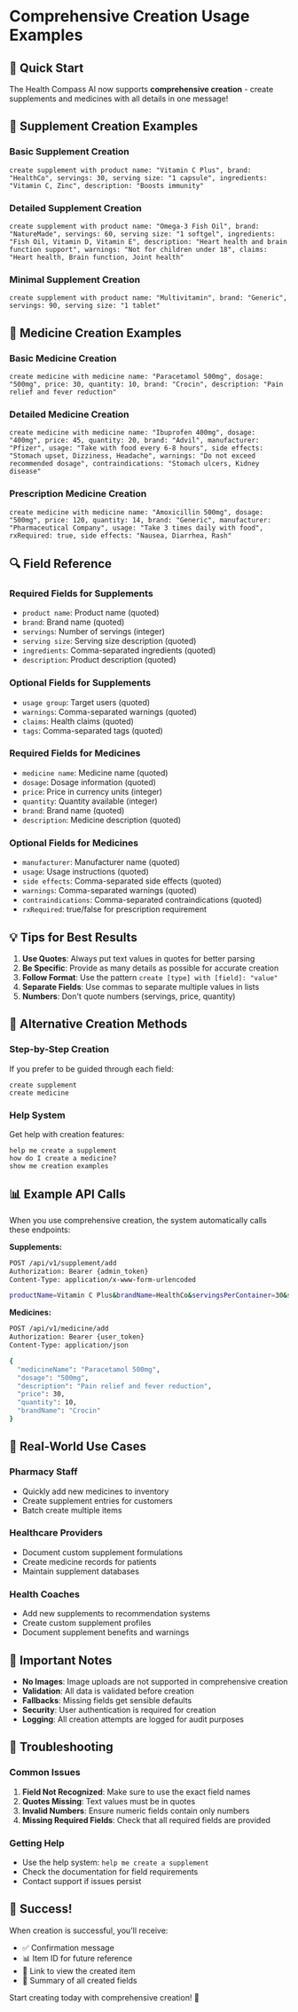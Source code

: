 # Comprehensive Creation Usage Examples

## 🚀 Quick Start

The Health Compass AI now supports **comprehensive creation** - create supplements and medicines with all details in one message!

## 📝 Supplement Creation Examples

### Basic Supplement Creation
```
create supplement with product name: "Vitamin C Plus", brand: "HealthCo", servings: 30, serving size: "1 capsule", ingredients: "Vitamin C, Zinc", description: "Boosts immunity"
```

### Detailed Supplement Creation
```
create supplement with product name: "Omega-3 Fish Oil", brand: "NatureMade", servings: 60, serving size: "1 softgel", ingredients: "Fish Oil, Vitamin D, Vitamin E", description: "Heart health and brain function support", warnings: "Not for children under 18", claims: "Heart health, Brain function, Joint health"
```

### Minimal Supplement Creation
```
create supplement with product name: "Multivitamin", brand: "Generic", servings: 90, serving size: "1 tablet"
```

## 💊 Medicine Creation Examples

### Basic Medicine Creation
```
create medicine with medicine name: "Paracetamol 500mg", dosage: "500mg", price: 30, quantity: 10, brand: "Crocin", description: "Pain relief and fever reduction"
```

### Detailed Medicine Creation
```
create medicine with medicine name: "Ibuprofen 400mg", dosage: "400mg", price: 45, quantity: 20, brand: "Advil", manufacturer: "Pfizer", usage: "Take with food every 6-8 hours", side effects: "Stomach upset, Dizziness, Headache", warnings: "Do not exceed recommended dosage", contraindications: "Stomach ulcers, Kidney disease"
```

### Prescription Medicine Creation
```
create medicine with medicine name: "Amoxicillin 500mg", dosage: "500mg", price: 120, quantity: 14, brand: "Generic", manufacturer: "Pharmaceutical Company", usage: "Take 3 times daily with food", rxRequired: true, side effects: "Nausea, Diarrhea, Rash"
```

## 🔍 Field Reference

### Required Fields for Supplements
- `product name`: Product name (quoted)
- `brand`: Brand name (quoted)
- `servings`: Number of servings (integer)
- `serving size`: Serving size description (quoted)
- `ingredients`: Comma-separated ingredients (quoted)
- `description`: Product description (quoted)

### Optional Fields for Supplements
- `usage group`: Target users (quoted)
- `warnings`: Comma-separated warnings (quoted)
- `claims`: Health claims (quoted)
- `tags`: Comma-separated tags (quoted)

### Required Fields for Medicines
- `medicine name`: Medicine name (quoted)
- `dosage`: Dosage information (quoted)
- `price`: Price in currency units (integer)
- `quantity`: Quantity available (integer)
- `brand`: Brand name (quoted)
- `description`: Medicine description (quoted)

### Optional Fields for Medicines
- `manufacturer`: Manufacturer name (quoted)
- `usage`: Usage instructions (quoted)
- `side effects`: Comma-separated side effects (quoted)
- `warnings`: Comma-separated warnings (quoted)
- `contraindications`: Comma-separated contraindications (quoted)
- `rxRequired`: true/false for prescription requirement

## 💡 Tips for Best Results

1. **Use Quotes**: Always put text values in quotes for better parsing
2. **Be Specific**: Provide as many details as possible for accurate creation
3. **Follow Format**: Use the pattern `create [type] with [field]: "value"`
4. **Separate Fields**: Use commas to separate multiple values in lists
5. **Numbers**: Don't quote numbers (servings, price, quantity)

## 🔄 Alternative Creation Methods

### Step-by-Step Creation
If you prefer to be guided through each field:
```
create supplement
create medicine
```

### Help System
Get help with creation features:
```
help me create a supplement
how do I create a medicine?
show me creation examples
```

## 📊 Example API Calls

When you use comprehensive creation, the system automatically calls these endpoints:

**Supplements:**
```bash
POST /api/v1/supplement/add
Authorization: Bearer {admin_token}
Content-Type: application/x-www-form-urlencoded

productName=Vitamin C Plus&brandName=HealthCo&servingsPerContainer=30&servingSize=1 capsule&ingredients=["Vitamin C","Zinc"]&description=Boosts immunity
```

**Medicines:**
```bash
POST /api/v1/medicine/add
Authorization: Bearer {user_token}
Content-Type: application/json

{
  "medicineName": "Paracetamol 500mg",
  "dosage": "500mg",
  "description": "Pain relief and fever reduction",
  "price": 30,
  "quantity": 10,
  "brandName": "Crocin"
}
```

## 🎯 Real-World Use Cases

### Pharmacy Staff
- Quickly add new medicines to inventory
- Create supplement entries for customers
- Batch create multiple items

### Healthcare Providers
- Document custom supplement formulations
- Create medicine records for patients
- Maintain supplement databases

### Health Coaches
- Add new supplements to recommendation systems
- Create custom supplement profiles
- Document supplement benefits and warnings

## 🚨 Important Notes

- **No Images**: Image uploads are not supported in comprehensive creation
- **Validation**: All data is validated before creation
- **Fallbacks**: Missing fields get sensible defaults
- **Security**: User authentication is required for creation
- **Logging**: All creation attempts are logged for audit purposes

## 🔧 Troubleshooting

### Common Issues
1. **Field Not Recognized**: Make sure to use the exact field names
2. **Quotes Missing**: Text values must be in quotes
3. **Invalid Numbers**: Ensure numeric fields contain only numbers
4. **Missing Required Fields**: Check that all required fields are provided

### Getting Help
- Use the help system: `help me create a supplement`
- Check the documentation for field requirements
- Contact support if issues persist

## 🎉 Success!

When creation is successful, you'll receive:
- ✅ Confirmation message
- 📊 Item ID for future reference
- 🔗 Link to view the created item
- 📝 Summary of all created fields

Start creating today with comprehensive creation! 🚀
